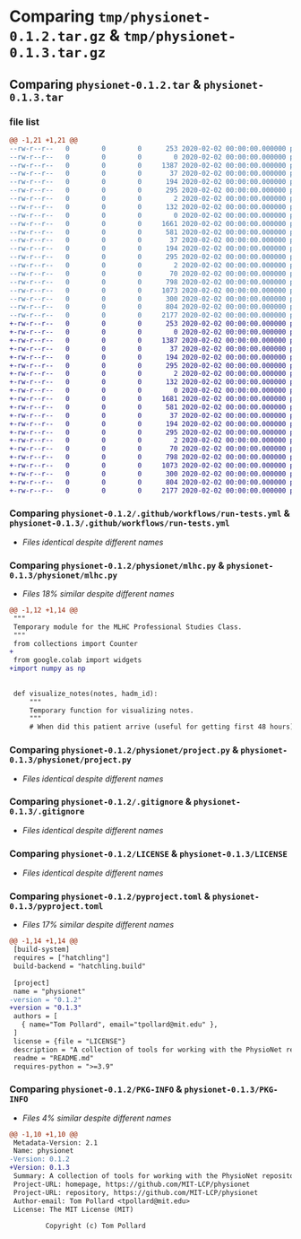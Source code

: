 # Comparing `tmp/physionet-0.1.2.tar.gz` & `tmp/physionet-0.1.3.tar.gz`

## Comparing `physionet-0.1.2.tar` & `physionet-0.1.3.tar`

### file list

```diff
@@ -1,21 +1,21 @@
--rw-r--r--   0        0        0      253 2020-02-02 00:00:00.000000 physionet-0.1.2/.gitattributes
--rw-r--r--   0        0        0        0 2020-02-02 00:00:00.000000 physionet-0.1.2/requirements.txt
--rw-r--r--   0        0        0     1387 2020-02-02 00:00:00.000000 physionet-0.1.2/.github/workflows/run-tests.yml
--rw-r--r--   0        0        0       37 2020-02-02 00:00:00.000000 physionet-0.1.2/.pytest_cache/.gitignore
--rw-r--r--   0        0        0      194 2020-02-02 00:00:00.000000 physionet-0.1.2/.pytest_cache/CACHEDIR.TAG
--rw-r--r--   0        0        0      295 2020-02-02 00:00:00.000000 physionet-0.1.2/.pytest_cache/README.md
--rw-r--r--   0        0        0        2 2020-02-02 00:00:00.000000 physionet-0.1.2/.pytest_cache/v/cache/stepwise
--rw-r--r--   0        0        0      132 2020-02-02 00:00:00.000000 physionet-0.1.2/.vscode/settings.json
--rw-r--r--   0        0        0        0 2020-02-02 00:00:00.000000 physionet-0.1.2/physionet/__init__.py
--rw-r--r--   0        0        0     1661 2020-02-02 00:00:00.000000 physionet-0.1.2/physionet/mlhc.py
--rw-r--r--   0        0        0      581 2020-02-02 00:00:00.000000 physionet-0.1.2/physionet/project.py
--rw-r--r--   0        0        0       37 2020-02-02 00:00:00.000000 physionet-0.1.2/physionet/.pytest_cache/.gitignore
--rw-r--r--   0        0        0      194 2020-02-02 00:00:00.000000 physionet-0.1.2/physionet/.pytest_cache/CACHEDIR.TAG
--rw-r--r--   0        0        0      295 2020-02-02 00:00:00.000000 physionet-0.1.2/physionet/.pytest_cache/README.md
--rw-r--r--   0        0        0        2 2020-02-02 00:00:00.000000 physionet-0.1.2/physionet/.pytest_cache/v/cache/stepwise
--rw-r--r--   0        0        0       70 2020-02-02 00:00:00.000000 physionet-0.1.2/tests/test_dataset.py
--rw-r--r--   0        0        0      798 2020-02-02 00:00:00.000000 physionet-0.1.2/.gitignore
--rw-r--r--   0        0        0     1073 2020-02-02 00:00:00.000000 physionet-0.1.2/LICENSE
--rw-r--r--   0        0        0      300 2020-02-02 00:00:00.000000 physionet-0.1.2/README.md
--rw-r--r--   0        0        0      804 2020-02-02 00:00:00.000000 physionet-0.1.2/pyproject.toml
--rw-r--r--   0        0        0     2177 2020-02-02 00:00:00.000000 physionet-0.1.2/PKG-INFO
+-rw-r--r--   0        0        0      253 2020-02-02 00:00:00.000000 physionet-0.1.3/.gitattributes
+-rw-r--r--   0        0        0        0 2020-02-02 00:00:00.000000 physionet-0.1.3/requirements.txt
+-rw-r--r--   0        0        0     1387 2020-02-02 00:00:00.000000 physionet-0.1.3/.github/workflows/run-tests.yml
+-rw-r--r--   0        0        0       37 2020-02-02 00:00:00.000000 physionet-0.1.3/.pytest_cache/.gitignore
+-rw-r--r--   0        0        0      194 2020-02-02 00:00:00.000000 physionet-0.1.3/.pytest_cache/CACHEDIR.TAG
+-rw-r--r--   0        0        0      295 2020-02-02 00:00:00.000000 physionet-0.1.3/.pytest_cache/README.md
+-rw-r--r--   0        0        0        2 2020-02-02 00:00:00.000000 physionet-0.1.3/.pytest_cache/v/cache/stepwise
+-rw-r--r--   0        0        0      132 2020-02-02 00:00:00.000000 physionet-0.1.3/.vscode/settings.json
+-rw-r--r--   0        0        0        0 2020-02-02 00:00:00.000000 physionet-0.1.3/physionet/__init__.py
+-rw-r--r--   0        0        0     1681 2020-02-02 00:00:00.000000 physionet-0.1.3/physionet/mlhc.py
+-rw-r--r--   0        0        0      581 2020-02-02 00:00:00.000000 physionet-0.1.3/physionet/project.py
+-rw-r--r--   0        0        0       37 2020-02-02 00:00:00.000000 physionet-0.1.3/physionet/.pytest_cache/.gitignore
+-rw-r--r--   0        0        0      194 2020-02-02 00:00:00.000000 physionet-0.1.3/physionet/.pytest_cache/CACHEDIR.TAG
+-rw-r--r--   0        0        0      295 2020-02-02 00:00:00.000000 physionet-0.1.3/physionet/.pytest_cache/README.md
+-rw-r--r--   0        0        0        2 2020-02-02 00:00:00.000000 physionet-0.1.3/physionet/.pytest_cache/v/cache/stepwise
+-rw-r--r--   0        0        0       70 2020-02-02 00:00:00.000000 physionet-0.1.3/tests/test_dataset.py
+-rw-r--r--   0        0        0      798 2020-02-02 00:00:00.000000 physionet-0.1.3/.gitignore
+-rw-r--r--   0        0        0     1073 2020-02-02 00:00:00.000000 physionet-0.1.3/LICENSE
+-rw-r--r--   0        0        0      300 2020-02-02 00:00:00.000000 physionet-0.1.3/README.md
+-rw-r--r--   0        0        0      804 2020-02-02 00:00:00.000000 physionet-0.1.3/pyproject.toml
+-rw-r--r--   0        0        0     2177 2020-02-02 00:00:00.000000 physionet-0.1.3/PKG-INFO
```

### Comparing `physionet-0.1.2/.github/workflows/run-tests.yml` & `physionet-0.1.3/.github/workflows/run-tests.yml`

 * *Files identical despite different names*

### Comparing `physionet-0.1.2/physionet/mlhc.py` & `physionet-0.1.3/physionet/mlhc.py`

 * *Files 18% similar despite different names*

```diff
@@ -1,12 +1,14 @@
 """
 Temporary module for the MLHC Professional Studies Class.
 """
 from collections import Counter
+
 from google.colab import widgets
+import numpy as np
 
 
 def visualize_notes(notes, hadm_id):
     """
     Temporary function for visualizing notes.
     """
     # When did this patient arrive (useful for getting first 48 hours)
```

### Comparing `physionet-0.1.2/physionet/project.py` & `physionet-0.1.3/physionet/project.py`

 * *Files identical despite different names*

### Comparing `physionet-0.1.2/.gitignore` & `physionet-0.1.3/.gitignore`

 * *Files identical despite different names*

### Comparing `physionet-0.1.2/LICENSE` & `physionet-0.1.3/LICENSE`

 * *Files identical despite different names*

### Comparing `physionet-0.1.2/pyproject.toml` & `physionet-0.1.3/pyproject.toml`

 * *Files 17% similar despite different names*

```diff
@@ -1,14 +1,14 @@
 [build-system]
 requires = ["hatchling"]
 build-backend = "hatchling.build"
 
 [project]
 name = "physionet"
-version = "0.1.2"
+version = "0.1.3"
 authors = [
   { name="Tom Pollard", email="tpollard@mit.edu" },
 ]
 license = {file = "LICENSE"}
 description = "A collection of tools for working with the PhysioNet repository."
 readme = "README.md"
 requires-python = ">=3.9"
```

### Comparing `physionet-0.1.2/PKG-INFO` & `physionet-0.1.3/PKG-INFO`

 * *Files 4% similar despite different names*

```diff
@@ -1,10 +1,10 @@
 Metadata-Version: 2.1
 Name: physionet
-Version: 0.1.2
+Version: 0.1.3
 Summary: A collection of tools for working with the PhysioNet repository.
 Project-URL: homepage, https://github.com/MIT-LCP/physionet
 Project-URL: repository, https://github.com/MIT-LCP/physionet
 Author-email: Tom Pollard <tpollard@mit.edu>
 License: The MIT License (MIT)
         
         Copyright (c) Tom Pollard
```

